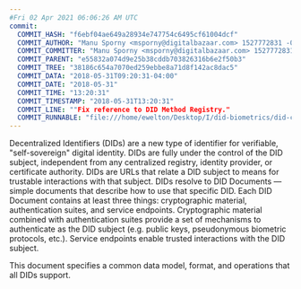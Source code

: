 ```yaml
---
#Fri 02 Apr 2021 06:06:26 AM UTC
commit:
  COMMIT_HASH: "f6ebf04ae649a28934e747754c6495cf61004dcf"
  COMMIT_AUTHOR: "Manu Sporny <msporny@digitalbazaar.com> 1527772831 -0400"
  COMMIT_COMMITTER: "Manu Sporny <msporny@digitalbazaar.com> 1527772831 -0400"
  COMMIT_PARENT: "e55832a074d9e25b38cddb703826316b6e2f50b3"
  COMMIT_TREE: "38186c654a7070ed259ebbe8a71d8f142ac8dac5"
  COMMIT_DATA: "2018-05-31T09:20:31-04:00"
  COMMIT_DATE: "2018-05-31"
  COMMIT_TIME: "13:20:31"
  COMMIT_TIMESTAMP: "2018-05-31T13:20:31"
  COMMIT_LINE: ""Fix reference to DID Method Registry."
  COMMIT_RUNNABLE: "file:///home/ewelton/Desktop/I/did-biometrics/did-core-dataset/analysis/gitinfo/f6ebf04ae649a28934e747754c6495cf61004dcf/snapshot/index.html"
---
```


<section id="abstract">
<p>
Decentralized Identifiers (DIDs) are a new type of identifier for
verifiable, "self-sovereign" digital identity. DIDs are fully under the
control of the DID subject, independent from any centralized registry,
identity provider, or certificate authority. DIDs are URLs that relate a
DID subject to means for trustable interactions with that subject. DIDs
resolve to DID Documents — simple documents that describe how to use that
specific DID. Each DID Document contains at least three things:
cryptographic material, authentication suites, and service endpoints.
Cryptographic material combined with authentication suites provide a set of
mechanisms to authenticate as the DID subject (e.g. public keys,
pseudonymous biometric protocols, etc.). Service endpoints enable
trusted interactions with the DID subject.
      </p>
<p>
This document specifies a common data model, format, and operations that all
DIDs support.
      </p>
</section>
